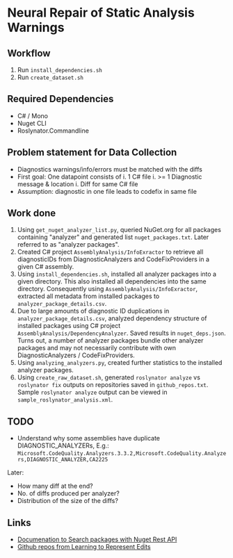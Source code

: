 # Neural Repair of Static Analysis Warnings

## Workflow

1. Run `install_dependencies.sh`
2. Run `create_dataset.sh`

## Required Dependencies

* C# / Mono
* Nuget CLI
* Roslynator.Commandline

## Problem statement for Data Collection

* Diagnostics warnings/info/errors must be matched with the diffs
* First goal: One datapoint consists of
    i. 1 C# file
    i. >= 1 Diagnostic message & location
    i. Diff for same C# file
* Assumption: diagnostic in one file leads to codefix in same file

## Work done

1. Using  `get_nuget_analyzer_list.py`, queried NuGet.org for all packages containing "analyzer" and generated list `nuget_packages.txt`. Later referred to as "analyzer packages".
2. Created C# project `AssemblyAnalysis/InfoExractor` to retrieve all diagnosticIDs from DiagnosticAnalyzers and CodeFixProviders in a given C# assembly.
3. Using `install_dependencies.sh`, installed all analyzer packages into a given directory. This also installed all dependencies into the same directory. Consequently using `AssemblyAnalysis/InfoExractor`, extracted all metadata from installed packages to `analyzer_package_details.csv`.
4. Due to large amounts of diagnostic ID duplications in `analyzer_package_details.csv`, analyzed dependency structure of installed packages using C# project `AssemblyAnalysis/DependencyAnalyzer`. Saved results in `nuget_deps.json`. Turns out, a number of analyzer packages bundle other analyzer packages and may not necessarily contribute with own DiagnosticAnalyzers / CodeFixProviders.
5. Using `analyzing_analyzers.py`, created further statistics to the installed analyzer packages.
6. Using `create_raw_dataset.sh`, generated `roslynator analyze` vs `roslynator fix` outputs on repositories saved in `github_repos.txt`. Sample `roslynator analyze` output can be viewed in `sample_roslynator_analysis.xml`.

## TODO

* Understand why some assemblies have duplicate DIAGNOSTIC_ANALYZERs, E.g.:
  `Microsoft.CodeQuality.Analyzers.3.3.2,Microsoft.CodeQuality.Analyzers,DIAGNOSTIC_ANALYZER,CA2225`

Later:

* How many diff at the end?
* No. of diffs produced per analyzer?
* Distribution of the size of the diffs?

## Links

* [Documenation to Search packages with Nuget Rest API](https://docs.microsoft.com/en-us/nuget/api/search-query-service-resource)
* [Github repos from Learning to Represent Edits](https://github.com/microsoft/msrc-dpu-learning-to-represent-edits/blob/master/sampled_repos.txt)
